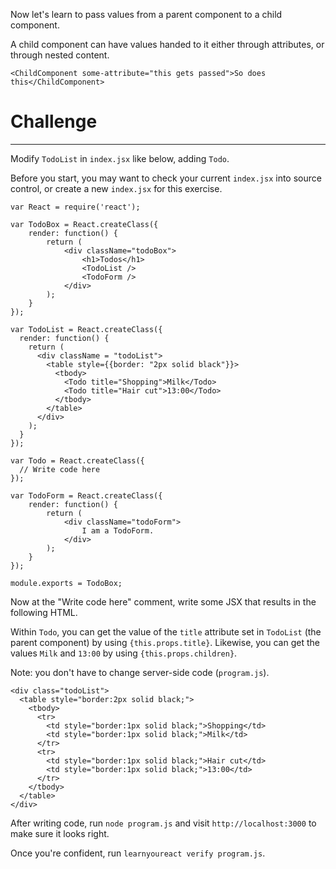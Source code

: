 Now let's learn to pass values from a parent component to a child component.

A child component can have values handed to it either through attributes, or
through nested content.

`<ChildComponent some-attribute="this gets passed">So does this</ChildComponent>`

# Challenge 
---

Modify `TodoList` in `index.jsx` like below, adding `Todo`. 

Before you start, you may want to check your current `index.jsx` into source
control, or create a new `index.jsx` for this exercise.

```
var React = require('react');

var TodoBox = React.createClass({
	render: function() {
		return (
			<div className="todoBox">
				<h1>Todos</h1>
				<TodoList />
				<TodoForm />
			</div>
		);
	}
});

var TodoList = React.createClass({
  render: function() {
    return (
      <div className = "todoList">
        <table style={{border: "2px solid black"}}>
          <tbody>
            <Todo title="Shopping">Milk</Todo>
            <Todo title="Hair cut">13:00</Todo>
          </tbody>
        </table>
      </div>
    );
  }
});

var Todo = React.createClass({
  // Write code here
});

var TodoForm = React.createClass({
	render: function() {
		return (
			<div className="todoForm">
				I am a TodoForm.
			</div>
		);
	}
});

module.exports = TodoBox;
```

Now at the "Write code here" comment, write some JSX that results in the following HTML.

Within `Todo`, you can get the value of the `title` attribute set in `TodoList`
(the parent component) by using `{this.props.title}`. Likewise, you can get the
values `Milk` and `13:00` by using `{this.props.children}`.

Note: you don't have to change server-side code (`program.js`).

```
<div class="todoList">
  <table style="border:2px solid black;">
    <tbody>
      <tr>
        <td style="border:1px solid black;">Shopping</td>
        <td style="border:1px solid black;">Milk</td>
      </tr>
      <tr>
        <td style="border:1px solid black;">Hair cut</td>
        <td style="border:1px solid black;">13:00</td>
      </tr>
    </tbody>
  </table>
</div>
```

After writing code, run `node program.js` and visit `http://localhost:3000` to
make sure it looks right.

Once you're confident, run `learnyoureact verify program.js`.
